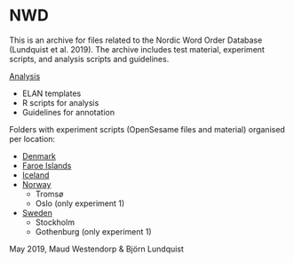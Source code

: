 # NWD

This is an archive for files related to the Nordic Word Order Database (Lundquist et al. 2019). The archive includes test material, experiment scripts, and analysis scripts and guidelines.

[Analysis](https://github.com/BjornLundquist/NWD/tree/master/Analysis)
+ ELAN templates
+ R scripts for analysis
+ Guidelines for annotation

Folders with experiment scripts (OpenSesame files and material) organised per location:
+ [Denmark](https://github.com/BjornLundquist/NWD/tree/master/Denmark)
+ [Faroe Islands](https://github.com/BjornLundquist/NWD/tree/master/FaroeIslands)
+ [Iceland](https://github.com/BjornLundquist/NWD/tree/master/Iceland)
+ [Norway](https://github.com/BjornLundquist/NWD/tree/master/Norway)
  + Tromsø
  + Oslo (only experiment 1)
+ [Sweden](https://github.com/BjornLundquist/NWD/tree/master/Sweden)
  + Stockholm
  + Gothenburg (only experiment 1)

May 2019, Maud Westendorp & Björn Lundquist
